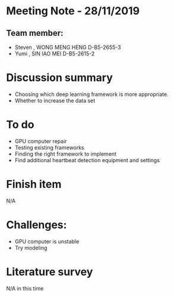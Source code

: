 # Meeting Note - 28/11/2019

## Team member:
- Steven , WONG MENG HENG D-B5-2655-3
- Yumi   , SIN IAO MEI    D-B5-2615-2

# Discussion summary
- Choosing which deep learning framework is more appropriate.
- Whether to increase the data set
# To do
- GPU computer repair
- Testing existing frameworks
- Finding the right framework to implement
- Find additional heartbeat detection equipment and settings

# Finish item
N/A

# Challenges:
- GPU computer is unstable
- Try modeling

# Literature survey
N/A in this time
